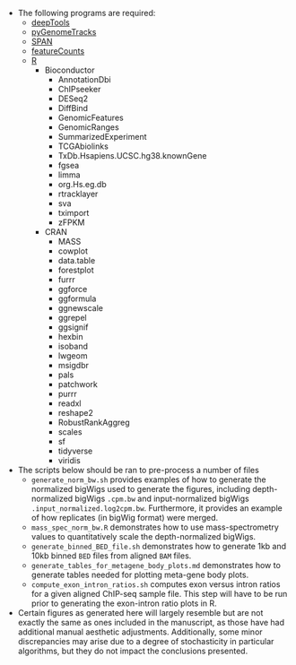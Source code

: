 * The following programs are required:
  * [deepTools](https://github.com/deeptools/deepTools)
  * [pyGenomeTracks](https://github.com/deeptools/pyGenomeTracks)
  * [SPAN](https://github.com/JetBrains-Research/span)
  * [featureCounts](https://subread.sourceforge.net/featureCounts.html)
  * [R](https://cran.r-project.org/)
    * Bioconductor
      * AnnotationDbi
      * ChIPseeker
      * DESeq2
      * DiffBind
      * GenomicFeatures
      * GenomicRanges
      * SummarizedExperiment
      * TCGAbiolinks
      * TxDb.Hsapiens.UCSC.hg38.knownGene
      * fgsea
      * limma
      * org.Hs.eg.db
      * rtracklayer
      * sva
      * tximport
      * zFPKM
    * CRAN
      * MASS
      * cowplot
      * data.table
      * forestplot
      * furrr
      * ggforce
      * ggformula
      * ggnewscale
      * ggrepel
      * ggsignif
      * hexbin
      * isoband
      * lwgeom
      * msigdbr
      * pals
      * patchwork
      * purrr
      * readxl
      * reshape2
      * RobustRankAggreg
      * scales
      * sf
      * tidyverse
      * viridis
* The scripts below should be ran to pre-process a number of files 
  * `generate_norm_bw.sh` provides examples of how to generate the normalized bigWigs used to generate the figures, including depth-normalized bigWigs <code>.cpm.bw</code> and input-normalized bigWigs <code>.input_normalized.log2cpm.bw</code>. Furthermore, it provides an example of how replicates (in bigWig format) were merged.
  * `mass_spec_norm_bw.R` demonstrates how to use mass-spectrometry values to quantitatively scale the depth-normalized bigWigs. 
  * `generate_binned_BED_file.sh` demonstrates how to generate 1kb and 10kb binned <code>BED</code> files from aligned <code>BAM</code> files.
  * `generate_tables_for_metagene_body_plots.md` demonstrates how to generate tables needed for plotting meta-gene body plots.
  * `compute_exon_intron_ratios.sh` computes exon versus intron ratios for a given aligned ChIP-seq sample file. This step will have to be run prior to generating the exon-intron ratio plots in R. 
* Certain figures as generated here will largely resemble but are not exactly the same as ones included in the manuscript, as those have had additional manual aesthetic adjustments. Additionally, some minor discrepancies may arise due to a degree of stochasticity in particular algorithms, but they do not impact the conclusions presented.
